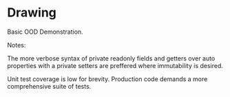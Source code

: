 Drawing
=======

Basic OOD Demonstration.

Notes:

The more verbose syntax of private readonly fields and getters over auto properties with a private setters are preffered where immutability is desired.

Unit test coverage is low for brevity.  Production code demands a more comprehensive suite of tests.

 